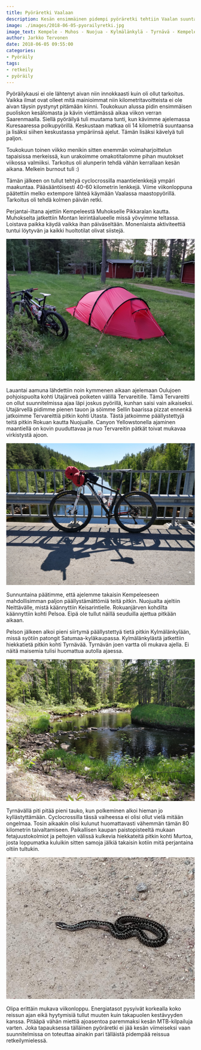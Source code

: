 ```yaml
---
title: Pyöräretki Vaalaan
description: Kesän ensimmäinen pidempi pyöräretki tehtiin Vaalan suuntaan. Asfalttia pitkin Vaalaan ja hiekkateitä pitkin takaisin kotiin.
image: ./images/2018-06-05-pyorailyretki.jpg
image_text: Kempele - Muhos - Nuojua - Kylmälänkylä - Tyrnävä - Kempele -pyöräretki
author: Jarkko Tervonen
date: 2018-06-05 09:55:00
categories:
- Pyöräily
tags:
- retkeily
- pyöräily
---
```

Pyöräilykausi ei ole lähtenyt aivan niin innokkaasti kuin oli ollut tarkoitus. Vaikka ilmat ovat olleet mitä mainioimmat niin kilometritavoitteista ei ole aivan täysin pystynyt pitämään kiinni. Toukokuun alussa pidin ensimmäisen puoliskon kesälomasta ja kävin viettämässä aikaa viikon verran Saarenmaalla. Siellä pyöräilyä tuli muutama tunti, kun kävimme ajelemassa Kuresaaressa polkupyörillä. Keskustaan matkaa oli 14 kilometriä suuntaansa ja lisäksi siihen keskustassa ympäriinsä ajelut. Tämän lisäksi kävelyä tuli paljon.

Toukokuun toinen viikko menikin sitten enemmän voimaharjoittelun tapaisissa merkeissä, kun urakoimme omakotitalomme pihan muutokset viikossa valmiiksi. Tarkoitus oli alunperin tehdä vähän kerrallaan kesän aikana. Melkein burnout tuli :)

Tämän jälkeen on tullut tehtyä cyclocrossilla maantielenkkejä ympäri maakuntaa. Pääsääntöisesti 40-60 kilometrin lenkkejä. Viime viikonloppuna päätettiin melko extempore lähteä käymään Vaalassa maastopyörillä. Tarkoitus oli tehdä kolmen päivän retki.

Perjantai-iltana ajettiin Kempeleestä Muhokselle Pikkaralan kautta. Muhokselta jatkettiin Montan leirintäalueelle missä yövyimme teltassa. Loistava paikka käydä vaikka ihan päiväseltään. Monenlaista aktiviteettiä tuntui löytyvän ja kaikki huoltotilat olivat siistejä.

![Teltta valmiina Montan leirintäalueella](./images/2018-06-05-montta-teltta.jpg)

Lauantai aamuna lähdettiin noin kymmenen aikaan ajelemaan Oulujoen pohjoispuolta kohti Utajärveä poiketen välillä Tervareitille. Tämä Tervareitti on ollut suunnitelmissa ajaa läpi joskus pyörillä, kunhan saisi vain aikaiseksi. Utajärvellä pidimme pienen tauon ja söimme Sellin baarissa pizzat ennenkä jatkoimme Tervareittiä pitkin kohti Utasta. Tästä jatkoimme päällystettyjä teitä pitkin Rokuan kautta Nuojualle. Canyon Yellowstonella ajaminen maantiellä on kovin puuduttavaa ja nuo Tervareitin pätkät toivat mukavaa virkistystä ajoon.

![Oulujoki Utajärven kohdalla](./images/2018-06-05-utajarvi-oulujoki.jpg)

Sunnuntaina päätimme, että ajelemme takaisin Kempeleeseen mahdollisimman paljon päällystämättömiä teitä pitkin. Nuojualta ajeltiin Neittävälle, mistä käännyttiin Keisarintielle. Rokuanjärven kohdilta käännyttiin kohti Pelsoa. Eipä ole tullut näillä seuduilla ajettua pitkään aikaan.

Pelson jälkeen alkoi pieni siirtymä päällystettyä tietä pitkin Kylmälänkylään, missä syötiin patongit Satumaa-kyläkaupassa. Kylmälänkylästä jatkettiin hiekkatietä pitkin kohti Tyrnävää. Tyrnävän joen vartta oli mukava ajella. Ei näitä maisemia tulisi huomattua autolla ajaessa.

![Tyrnäväjoki Kylmälänkylä - Tyrnävä tien varrella](./images/2018-06-05-tyrnavajoki.jpg)

Tyrnävällä piti pitää pieni tauko, kun polkeminen alkoi hieman jo kyllästyttämään. Cyclocrossilla tässä vaiheessa ei olisi ollut vielä mitään ongelmaa. Tosin aikaakin olisi kulunut huomattavasti vähemmän tämän 80 kilometrin taivaltamiseen. Paikallisen kaupan paistopisteeltä mukaan fetajuustokolmiot ja peltojen välissä kulkevia hiekkateitä pitkin kohti Murtoa, josta loppumatka kuluikin sitten samoja jälkiä takaisin kotiin mitä perjantaina oltiin tultukin.

![VenäjänhieKyykäärmeitä näkyi paljon reitin varrellakka](./images/2018-06-05-kyykaarme.jpg)

Olipa erittäin mukava viikonloppu. Energiatasot pysyivät korkealla koko reissun ajan eikä hyytymisiä tullut muuten kuin takapuolen kestävyyden kanssa. Pitääpä vähän miettiä ajoasentoa paremmaksi kesän MTB-kilpailuja varten. Joka tapauksessa tälläinen pyöräretki ei jää kesän viimeiseksi vaan suunnitelmissa on toteuttaa ainakin pari tälläistä pidempää reissua retkeilymielessä.
